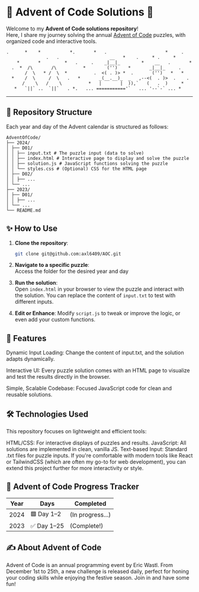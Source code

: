# 🎄 Advent of Code Solutions 🎁

Welcome to my **Advent of Code solutions repository**!  
Here, I share my journey solving the annual [Advent of Code](https://adventofcode.com/) puzzles, with organized code and interactive tools.

````
.      *    *           *.       *   .                      *     .
               .   .                   __   *    .     * .     *
    *       *         *   .     .    _|__|_        *    __   .       *
  .  *  /\       /\          *        ('')    *       _|__|_     .
       /  \   * /  \  *          .  <( . )> *  .       ('')   *   *
  *    /  \     /  \   .   *       _(__.__)_  _   ,--<(  . )>  .    .
      /    \   /    \          *   |       |  )),`   (   .  )     *
   *   `||` ..  `||`   . *.   ... ==========='`   ... '--`-` ... *
````
---

## 📂 Repository Structure

Each year and day of the Advent calendar is structured as follows:

````
AdventOfCode/  
├── 2024/  
│ ├── D01/  
│ │ ├── input.txt # The puzzle input (data to solve)  
│ │ ├── index.html # Interactive page to display and solve the puzzle  
│ │ ├── solution.js # JavaScript functions solving the puzzle  
│ │ └── styles.css # (Optional) CSS for the HTML page  
│ ├── D02/  
│ │ ├── ...  
│ └── ...  
├── 2023/  
│ ├── D01/  
│ │ ├── ...  
│ └── ...  
└── README.md 
````

## ✨ How to Use

1. **Clone the repository**:
   ```bash
   git clone git@github.com:axl6409/AOC.git
   ```
   
2. **Navigate to a specific puzzle**:  
   Access the folder for the desired year and day 


3. **Run the solution**:  
   Open ``index.html`` in your browser to view the puzzle and interact with the solution.
   You can replace the content of ``input.txt`` to test with different inputs.


4. **Edit or Enhance**:
   Modify ``script.js`` to tweak or improve the logic, or even add your custom functions.

## 🌟 Features
Dynamic Input Loading:
Change the content of input.txt, and the solution adapts dynamically.

Interactive UI:
Every puzzle solution comes with an HTML page to visualize and test the results directly in the browser.

Simple, Scalable Codebase:
Focused JavaScript code for clean and reusable solutions.

## 🛠️ Technologies Used
This repository focuses on lightweight and efficient tools:

HTML/CSS: For interactive displays of puzzles and results.
JavaScript: All solutions are implemented in clean, vanilla JS.
Text-based Input: Standard .txt files for puzzle inputs.
If you're comfortable with modern tools like React or TailwindCSS (which are often my go-to for web development), you can extend this project further for more interactivity or style.

## 🎅 Advent of Code Progress Tracker
| Year | Days | Completed |
| --- | ---- |-----------|
|2024|🟩 Day 1–2 |(In progress...)|  
|2023|✅ Day 1–25|(Complete!)  

## ✍️ About Advent of Code
Advent of Code is an annual programming event by Eric Wastl. From December 1st to 25th, a new challenge is released daily, perfect for honing your coding skills while enjoying the festive season. Join in and have some fun!

